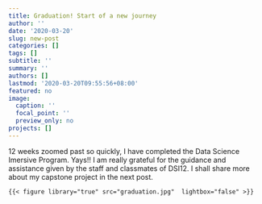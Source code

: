 ```yaml
---
title: Graduation! Start of a new journey
author: ''
date: '2020-03-20'
slug: new-post
categories: []
tags: []
subtitle: ''
summary: ''
authors: []
lastmod: '2020-03-20T09:55:56+08:00'
featured: no
image:
  caption: ''
  focal_point: ''
  preview_only: no
projects: []
---
```


12 weeks zoomed past so quickly, I have completed the Data Science Imersive Program. Yays!! I am really grateful for the guidance and assistance given by the staff and classmates of DSI12.  I shall share more about my capstone project in the next post. 





```
{{< figure library="true" src="graduation.jpg"  lightbox="false" >}}
```






